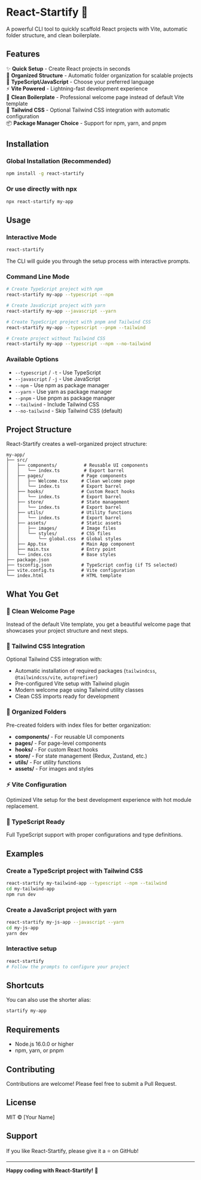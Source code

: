 # React-Startify 🚀

A powerful CLI tool to quickly scaffold React projects with Vite, automatic folder structure, and clean boilerplate.

## Features

✨ **Quick Setup** - Create React projects in seconds  
📁 **Organized Structure** - Automatic folder organization for scalable projects  
🔷 **TypeScript/JavaScript** - Choose your preferred language  
⚡ **Vite Powered** - Lightning-fast development experience  
🎨 **Clean Boilerplate** - Professional welcome page instead of default Vite template  
🎨 **Tailwind CSS** - Optional Tailwind CSS integration with automatic configuration  
📦 **Package Manager Choice** - Support for npm, yarn, and pnpm

## Installation

### Global Installation (Recommended)

```bash
npm install -g react-startify
```

### Or use directly with npx

```bash
npx react-startify my-app
```

## Usage

### Interactive Mode

```bash
react-startify
```

The CLI will guide you through the setup process with interactive prompts.

### Command Line Mode

```bash
# Create TypeScript project with npm
react-startify my-app --typescript --npm

# Create JavaScript project with yarn
react-startify my-app --javascript --yarn

# Create TypeScript project with pnpm and Tailwind CSS
react-startify my-app --typescript --pnpm --tailwind

# Create project without Tailwind CSS
react-startify my-app --typescript --npm --no-tailwind
```

### Available Options

- `--typescript` / `-t` - Use TypeScript
- `--javascript` / `-j` - Use JavaScript
- `--npm` - Use npm as package manager
- `--yarn` - Use yarn as package manager
- `--pnpm` - Use pnpm as package manager
- `--tailwind` - Include Tailwind CSS
- `--no-tailwind` - Skip Tailwind CSS (default)

## Project Structure

React-Startify creates a well-organized project structure:

```
my-app/
├── src/
│   ├── components/          # Reusable UI components
│   │   └── index.ts         # Export barrel
│   ├── pages/              # Page components
│   │   ├── Welcome.tsx     # Clean welcome page
│   │   └── index.ts        # Export barrel
│   ├── hooks/              # Custom React hooks
│   │   └── index.ts        # Export barrel
│   ├── store/              # State management
│   │   └── index.ts        # Export barrel
│   ├── utils/              # Utility functions
│   │   └── index.ts        # Export barrel
│   ├── assets/             # Static assets
│   │   ├── images/         # Image files
│   │   └── styles/         # CSS files
│   │       └── global.css  # Global styles
│   ├── App.tsx             # Main App component
│   ├── main.tsx            # Entry point
│   └── index.css           # Base styles
├── package.json
├── tsconfig.json           # TypeScript config (if TS selected)
├── vite.config.ts          # Vite configuration
└── index.html              # HTML template
```

## What You Get

### 🎨 Clean Welcome Page

Instead of the default Vite template, you get a beautiful welcome page that showcases your project structure and next steps.

### 🎨 Tailwind CSS Integration

Optional Tailwind CSS integration with:
- Automatic installation of required packages (`tailwindcss`, `@tailwindcss/vite`, `autoprefixer`)
- Pre-configured Vite setup with Tailwind plugin
- Modern welcome page using Tailwind utility classes
- Clean CSS imports ready for development

### 📁 Organized Folders

Pre-created folders with index files for better organization:

- **components/** - For reusable UI components
- **pages/** - For page-level components
- **hooks/** - For custom React hooks
- **store/** - For state management (Redux, Zustand, etc.)
- **utils/** - For utility functions
- **assets/** - For images and styles

### ⚡ Vite Configuration

Optimized Vite setup for the best development experience with hot module replacement.

### 🔷 TypeScript Ready

Full TypeScript support with proper configurations and type definitions.

## Examples

### Create a TypeScript project with Tailwind CSS

```bash
react-startify my-tailwind-app --typescript --npm --tailwind
cd my-tailwind-app
npm run dev
```

### Create a JavaScript project with yarn

```bash
react-startify my-js-app --javascript --yarn
cd my-js-app
yarn dev
```

### Interactive setup

```bash
react-startify
# Follow the prompts to configure your project
```

## Shortcuts

You can also use the shorter alias:

```bash
startify my-app
```

## Requirements

- Node.js 16.0.0 or higher
- npm, yarn, or pnpm

## Contributing

Contributions are welcome! Please feel free to submit a Pull Request.

## License

MIT © [Your Name]

## Support

If you like React-Startify, please give it a ⭐ on GitHub!

---

**Happy coding with React-Startify!** 🎉
